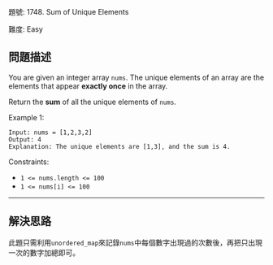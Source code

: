 題號: 1748. Sum of Unique Elements

難度: Easy

## 問題描述
You are given an integer array `nums`. The unique elements of an array are the elements that appear **exactly once** in the array.

Return the **sum** of all the unique elements of `nums`.


Example 1:

```
Input: nums = [1,2,3,2]
Output: 4
Explanation: The unique elements are [1,3], and the sum is 4.
```

Constraints:


- `1 <= nums.length <= 100`
- `1 <= nums[i] <= 100`

---
## 解決思路
此題只需利用`unordered_map`來記錄`nums`中每個數字出現過的次數後，再把只出現一次的數字加總即可。